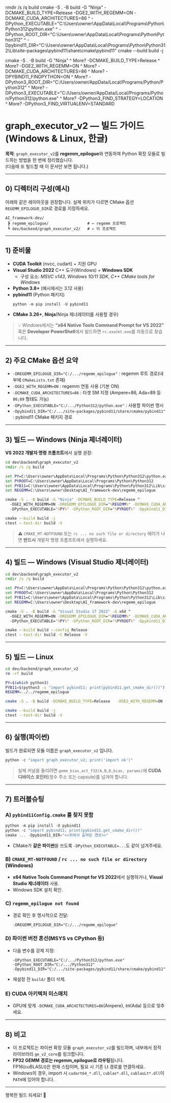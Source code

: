 rmdir /s /q build
cmake -S . -B build -G "Ninja" -DCMAKE_BUILD_TYPE=Release -DGE2_WITH_REGEMM=ON -DCMAKE_CUDA_ARCHITECTURES=86 ^
  -DPython_EXECUTABLE="C:\Users\owner\AppData\Local\Programs\Python\Python312\python.exe" ^
  -DPython_ROOT_DIR="C:\Users\owner\AppData\Local\Programs\Python\Python312" ^
  -Dpybind11_DIR="C:\Users\owner\AppData\Local\Programs\Python\Python312\Lib\site-packages\pybind11\share\cmake\pybind11"
cmake --build build -j

cmake -S . -B build -G "Ninja" ^
More?   -DCMAKE_BUILD_TYPE=Release ^
More?   -DGE2_WITH_REGEMM=ON ^
More?   -DCMAKE_CUDA_ARCHITECTURES=86 ^
More?   -DPYBIND11_FINDPYTHON=ON ^
More?   -DPython3_ROOT_DIR="C:/Users/owner/AppData/Local/Programs/Python/Python312" ^
More?   -DPython3_EXECUTABLE="C:/Users/owner/AppData/Local/Programs/Python/Python312/python.exe" ^
More?   -DPython3_FIND_STRATEGY=LOCATION ^
More?   -DPython3_FIND_VIRTUALENV=STANDARD


# graph_executor_v2 — 빌드 가이드 (Windows & Linux, 한글)

**목적**: `graph_executor_v2`를 **regemm_epilogue**와 연동하여 Python 확장 모듈로 빌드하는 방법을 한 번에 정리했습니다.  
(다음에 또 빌드할 때 이 문서만 보면 됩니다.)

---

## 0) 디렉터리 구성(예시)

아래와 같은 레이아웃을 권장합니다. 실제 위치가 다르면 CMake 옵션 `REGEMM_EPILOGUE_DIR`로 경로를 지정하세요.

```
AI_framework-dev/
 ┣ regemm_epilogue/                 # ← regemm 프로젝트
 ┗ dev/backend/graph_executor_v2/   # ← 이 프로젝트
```

---

## 1) 준비물

- **CUDA Toolkit** (nvcc, cudart) + 지원 GPU
- **Visual Studio 2022** C++ 도구(Windows) + **Windows SDK**
  - 구성 요소: *MSVC v143*, *Windows 10/11 SDK*, *C++ CMake tools for Windows*
- **Python 3.8+** (예시에서는 3.12 사용)
- **pybind11** (Python 패키지)
  ```powershell
  python -m pip install -U pybind11
  ```
- **CMake 3.26+**, **Ninja**(Ninja 제너레이터를 사용할 경우)

> 💡 Windows에서는 **“x64 Native Tools Command Prompt for VS 2022”** 혹은 **Developer PowerShell**에서 빌드하면 `rc.exe`/`mt.exe`를 자동으로 찾습니다.

---

## 2) 주요 CMake 옵션 요약

- `-DREGEMM_EPILOGUE_DIR="C:/.../regemm_epilogue"` : regemm 루트 경로(내부에 `CMakeLists.txt` 존재)
- `-DGE2_WITH_REGEMM=ON` : regemm 연동 사용 (기본 ON)
- `-DCMAKE_CUDA_ARCHITECTURES=86` : 타겟 SM 지정 (Ampere=86, Ada=89 등 `86;89` 형태도 가능)
- `-DPython_EXECUTABLE="C:/.../Python312/python.exe"` : 사용할 파이썬 명시
- `-Dpybind11_DIR="C:/.../site-packages/pybind11/share/cmake/pybind11"` : pybind11 CMake 패키지 경로

---

## 3) 빌드 — Windows (Ninja 제너레이터)

**VS 2022 개발자 명령 프롬프트**에서 실행 권장:

```bat
cd dev\backend\graph_executor_v2
rmdir /s /q build

set PY=C:\Users\owner\AppData\Local\Programs\Python\Python312\python.exe
set PYROOT=C:\Users\owner\AppData\Local\Programs\Python\Python312
set PYB11=C:\Users\owner\AppData\Local\Programs\Python\Python312\Lib\site-packages\pybind11\share\cmake\pybind11
set REGEMM=C:\Users\owner\Desktop\AI_framework-dev\regemm_epilogue

cmake -S . -B build -G "Ninja" -DCMAKE_BUILD_TYPE=Release ^
  -DGE2_WITH_REGEMM=ON -DREGEMM_EPILOGUE_DIR="%REGEMM%" -DCMAKE_CUDA_ARCHITECTURES=86 ^
  -DPython_EXECUTABLE="%PY%" -DPython_ROOT_DIR="%PYROOT%" -Dpybind11_DIR="%PYB11%"

cmake --build build -j
ctest --test-dir build -V
```

> ⚠️ `CMAKE_MT-NOTFOUND` 또는 `rc ... no such file or directory` 에러가 나면 **반드시** 개발자 명령 프롬프트에서 실행하세요.

---

## 4) 빌드 — Windows (Visual Studio 제너레이터)

```bat
cd dev\backend\graph_executor_v2
rmdir /s /q build

set PY=C:\Users\owner\AppData\Local\Programs\Python\Python312\python.exe
set PYROOT=C:\Users\owner\AppData\Local\Programs\Python\Python312
set PYB11=C:\Users\owner\AppData\Local\Programs\Python\Python312\Lib\site-packages\pybind11\share\cmake\pybind11
set REGEMM=C:\Users\owner\Desktop\AI_framework-dev\regemm_epilogue

cmake -S . -B build -G "Visual Studio 17 2022" -A x64 ^
  -DGE2_WITH_REGEMM=ON -DREGEMM_EPILOGUE_DIR="%REGEMM%" -DCMAKE_CUDA_ARCHITECTURES=86 ^
  -DPython_EXECUTABLE="%PY%" -DPython_ROOT_DIR="%PYROOT%" -Dpybind11_DIR="%PYB11%"

cmake --build build --config Release
ctest --test-dir build -C Release -V
```

---

## 5) 빌드 — Linux

```bash
cd dev/backend/graph_executor_v2
rm -rf build

PY=$(which python3)
PYB11=$(python3 -c "import pybind11; print(pybind11.get_cmake_dir())")
REGEMM=../../regemm_epilogue

cmake -S . -B build -DCMAKE_BUILD_TYPE=Release   -DGE2_WITH_REGEMM=ON -DREGEMM_EPILOGUE_DIR="${REGEMM}" -DCMAKE_CUDA_ARCHITECTURES="86;89"   -DPython_EXECUTABLE="${PY}" -Dpybind11_DIR="${PYB11}"

cmake --build build -j
ctest --test-dir build -V
```

---

## 6) 실행(파이썬)

빌드가 완료되면 모듈 이름은 `graph_executor_v2` 입니다.

```powershell
python -c "import graph_executor_v2; print('import ok')"
```

> 실제 커널을 돌리려면 `gemm_bias_act_f32(A,B,D,bias, params)`에 **CUDA 디바이스 포인터**(정수 주소 또는 capsule)를 넘겨야 합니다.

---

## 7) 트러블슈팅

### A) `pybind11Config.cmake` 를 찾지 못함
```powershell
python -m pip install -U pybind11
python -c "import pybind11; print(pybind11.get_cmake_dir())"
cmake ... -Dpybind11_DIR="<<위에서 출력된 경로>>"
```
- CMake가 **같은 파이썬**을 쓰도록 `-DPython_EXECUTABLE=...`도 같이 넘겨주세요.

### B) `CMAKE_MT-NOTFOUND` / `rc ... no such file or directory` (Windows)
- **x64 Native Tools Command Prompt for VS 2022**에서 실행하거나, **Visual Studio 제너레이터** 사용.
- Windows SDK 설치 확인.

### C) `regemm_epilogue not found`
- 경로 확인 후 명시적으로 전달:
  ```
  -DREGEMM_EPILOGUE_DIR="C:/.../regemm_epilogue"
  ```

### D) 파이썬 버전 혼선(MSYS vs CPython 등)
- 다음 변수를 강제 지정:
  ```
  -DPython_EXECUTABLE="C:/.../Python312/python.exe"
  -DPython_ROOT_DIR="C:/.../Python312"
  -Dpybind11_DIR="C:/.../site-packages/pybind11/share/cmake/pybind11"
  ```
- 재설정 전 `build/` 폴더 삭제.

### E) CUDA 아키텍처 미스매치
- GPU에 맞게 `-DCMAKE_CUDA_ARCHITECTURES=86`(Ampere), `89`(Ada) 등으로 맞추세요.

---

## 8) 비고

- 이 프로젝트는 파이썬 확장 모듈 `graph_executor_v2`를 빌드하며, 내부에서 정적 라이브러리 `ge_v2_core`를 링크합니다.
- **FP32 GEMM 경로는 regemm_epilogue로 라우팅**됩니다.  
  FP16(cuBLASLt)은 현재 스텁이며, 필요 시 기존 Lt 경로를 연결하세요.
- Windows의 경우, import 시 `cudart64_*.dll`, `cublas*.dll`, `cublasLt*.dll`이 `PATH`에 있어야 합니다.

---

행복한 빌드 되세요! 🚀
